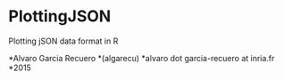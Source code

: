 # PlottingJSON
Plotting jSON data format in R

*Alvaro Garcia Recuero
*(algarecu)
*alvaro dot garcia-recuero at inria.fr
*2015
